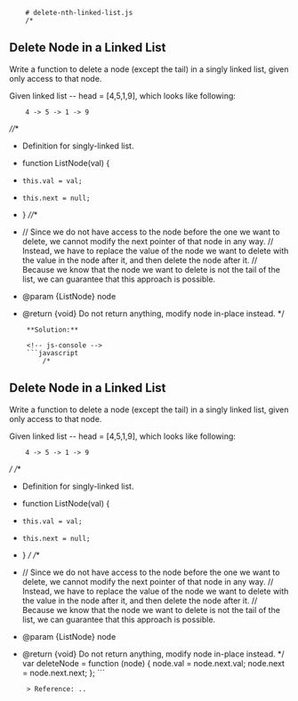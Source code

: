
        # delete-nth-linked-list.js
        /*
## Delete Node in a Linked List

Write a function to delete a node (except the tail) in a singly linked list, given only access to that node.

Given linked list -- head = [4,5,1,9], which looks like following:
```
    4 -> 5 -> 1 -> 9
```
*//**
 * Definition for singly-linked list.
 * function ListNode(val) {
 *     this.val = val;
 *     this.next = null;
 * }
 *//**
 * // Since we do not have access to the node before the one we want to delete, we cannot modify the next pointer of that node in any way.
// Instead, we have to replace the value of the node we want to delete with the value in the node after it, and then delete the node after it.
// Because we know that the node we want to delete is not the tail of the list, we can guarantee that this approach is possible.

 * @param {ListNode} node
 * @return {void} Do not return anything, modify node in-place instead.
 */
        
        **Solution:**
        
        <!-- js-console -->
        ```javascript
            /*
## Delete Node in a Linked List

Write a function to delete a node (except the tail) in a singly linked list, given only access to that node.

Given linked list -- head = [4,5,1,9], which looks like following:
```
    4 -> 5 -> 1 -> 9
```
*/
/**
 * Definition for singly-linked list.
 * function ListNode(val) {
 *     this.val = val;
 *     this.next = null;
 * }
 */
/**
 * // Since we do not have access to the node before the one we want to delete, we cannot modify the next pointer of that node in any way.
// Instead, we have to replace the value of the node we want to delete with the value in the node after it, and then delete the node after it.
// Because we know that the node we want to delete is not the tail of the list, we can guarantee that this approach is possible.

 * @param {ListNode} node
 * @return {void} Do not return anything, modify node in-place instead.
 */
var deleteNode = function (node) {
    node.val = node.next.val;
    node.next = node.next.next;
};
        ```
        
        > Reference: ..
        
        
